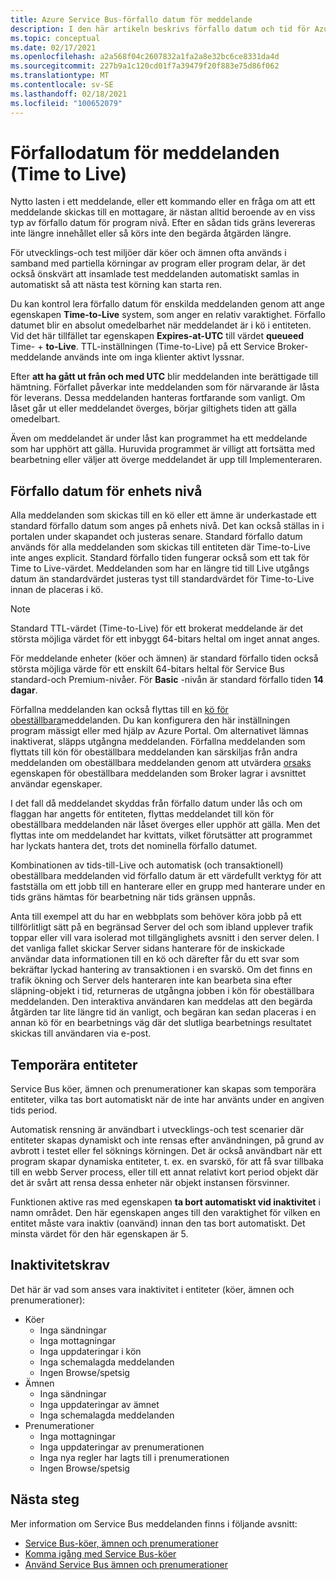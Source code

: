 ```yaml
---
title: Azure Service Bus-förfallo datum för meddelande
description: I den här artikeln beskrivs förfallo datum och tid för Azure Service Bus meddelanden. Efter en sådan deadline levereras meddelandet inte längre.
ms.topic: conceptual
ms.date: 02/17/2021
ms.openlocfilehash: a2a568f04c2607832a1fa2a8e32bc6ce8331da4d
ms.sourcegitcommit: 227b9a1c120cd01f7a39479f20f883e75d86f062
ms.translationtype: MT
ms.contentlocale: sv-SE
ms.lasthandoff: 02/18/2021
ms.locfileid: "100652079"
---
```

# <a name="message-expiration-time-to-live"></a>Förfallodatum för meddelanden (Time to Live)
Nytto lasten i ett meddelande, eller ett kommando eller en fråga om att ett meddelande skickas till en mottagare, är nästan alltid beroende av en viss typ av förfallo datum för program nivå. Efter en sådan tids gräns levereras inte längre innehållet eller så körs inte den begärda åtgärden längre.

För utvecklings-och test miljöer där köer och ämnen ofta används i samband med partiella körningar av program eller program delar, är det också önskvärt att insamlade test meddelanden automatiskt samlas in automatiskt så att nästa test körning kan starta ren.

Du kan kontrol lera förfallo datum för enskilda meddelanden genom att ange egenskapen **Time-to-Live** system, som anger en relativ varaktighet. Förfallo datumet blir en absolut omedelbarhet när meddelandet är i kö i entiteten. Vid det här tillfället tar egenskapen **Expires-at-UTC** till värdet **queueed** Time-  +  **to-Live**. TTL-inställningen (Time-to-Live) på ett Service Broker-meddelande används inte om inga klienter aktivt lyssnar.

Efter **att ha gått ut från och med UTC** blir meddelanden inte berättigade till hämtning. Förfallet påverkar inte meddelanden som för närvarande är låsta för leverans. Dessa meddelanden hanteras fortfarande som vanligt. Om låset går ut eller meddelandet överges, börjar giltighets tiden att gälla omedelbart.

Även om meddelandet är under låst kan programmet ha ett meddelande som har upphört att gälla. Huruvida programmet är villigt att fortsätta med bearbetning eller väljer att överge meddelandet är upp till Implementeraren.

## <a name="entity-level-expiration"></a>Förfallo datum för enhets nivå
Alla meddelanden som skickas till en kö eller ett ämne är underkastade ett standard förfallo datum som anges på enhets nivå. Det kan också ställas in i portalen under skapandet och justeras senare. Standard förfallo datum används för alla meddelanden som skickas till entiteten där Time-to-Live inte anges explicit. Standard förfallo tiden fungerar också som ett tak för Time to Live-värdet. Meddelanden som har en längre tid till Live utgångs datum än standardvärdet justeras tyst till standardvärdet för Time-to-Live innan de placeras i kö.

> [!NOTE]
> Standard TTL-värdet (Time-to-Live) för ett brokerat meddelande är det största möjliga värdet för ett inbyggt 64-bitars heltal om inget annat anges.
>
> För meddelande enheter (köer och ämnen) är standard förfallo tiden också största möjliga värde för ett enskilt 64-bitars heltal för Service Bus standard-och Premium-nivåer. För **Basic** -nivån är standard förfallo tiden **14 dagar**.

Förfallna meddelanden kan också flyttas till en [kö för obeställbara](service-bus-dead-letter-queues.md)meddelanden. Du kan konfigurera den här inställningen program mässigt eller med hjälp av Azure Portal. Om alternativet lämnas inaktiverat, släpps utgångna meddelanden. Förfallna meddelanden som flyttats till kön för obeställbara meddelanden kan särskiljas från andra meddelanden om obeställbara meddelanden genom att utvärdera [orsaks](service-bus-dead-letter-queues.md#moving-messages-to-the-dlq) egenskapen för obeställbara meddelanden som Broker lagrar i avsnittet användar egenskaper. 

I det fall då meddelandet skyddas från förfallo datum under lås och om flaggan har angetts för entiteten, flyttas meddelandet till kön för obeställbara meddelanden när låset överges eller upphör att gälla. Men det flyttas inte om meddelandet har kvittats, vilket förutsätter att programmet har lyckats hantera det, trots det nominella förfallo datumet.

Kombinationen av tids-till-Live och automatisk (och transaktionell) obeställbara meddelanden vid förfallo datum är ett värdefullt verktyg för att fastställa om ett jobb till en hanterare eller en grupp med hanterare under en tids gräns hämtas för bearbetning när tids gränsen uppnås.

Anta till exempel att du har en webbplats som behöver köra jobb på ett tillförlitligt sätt på en begränsad Server del och som ibland upplever trafik toppar eller vill vara isolerad mot tillgänglighets avsnitt i den server delen. I det vanliga fallet skickar Server sidans hanterare för de inskickade användar data informationen till en kö och därefter får du ett svar som bekräftar lyckad hantering av transaktionen i en svarskö. Om det finns en trafik ökning och Server dels hanteraren inte kan bearbeta sina efter släpning-objekt i tid, returneras de utgångna jobben i kön för obeställbara meddelanden. Den interaktiva användaren kan meddelas att den begärda åtgärden tar lite längre tid än vanligt, och begäran kan sedan placeras i en annan kö för en bearbetnings väg där det slutliga bearbetnings resultatet skickas till användaren via e-post. 


## <a name="temporary-entities"></a>Temporära entiteter

Service Bus köer, ämnen och prenumerationer kan skapas som temporära entiteter, vilka tas bort automatiskt när de inte har använts under en angiven tids period.
 
Automatisk rensning är användbart i utvecklings-och test scenarier där entiteter skapas dynamiskt och inte rensas efter användningen, på grund av avbrott i testet eller fel söknings körningen. Det är också användbart när ett program skapar dynamiska entiteter, t. ex. en svarskö, för att få svar tillbaka till en webb Server process, eller till ett annat relativt kort period objekt där det är svårt att rensa dessa enheter när objekt instansen försvinner.

Funktionen aktive ras med egenskapen **ta bort automatiskt vid inaktivitet** i namn området. Den här egenskapen anges till den varaktighet för vilken en entitet måste vara inaktiv (oanvänd) innan den tas bort automatiskt. Det minsta värdet för den här egenskapen är 5.
 
## <a name="idleness"></a>Inaktivitetskrav

Det här är vad som anses vara inaktivitet i entiteter (köer, ämnen och prenumerationer):

- Köer
    - Inga sändningar  
    - Inga mottagningar  
    - Inga uppdateringar i kön  
    - Inga schemalagda meddelanden  
    - Ingen Browse/spetsig 
- Ämnen  
    - Inga sändningar  
    - Inga uppdateringar av ämnet  
    - Inga schemalagda meddelanden 
- Prenumerationer
    - Inga mottagningar  
    - Inga uppdateringar av prenumerationen  
    - Inga nya regler har lagts till i prenumerationen  
    - Ingen Browse/spetsig  
 

## <a name="next-steps"></a>Nästa steg

Mer information om Service Bus meddelanden finns i följande avsnitt:

* [Service Bus-köer, ämnen och prenumerationer](service-bus-queues-topics-subscriptions.md)
* [Komma igång med Service Bus-köer](service-bus-dotnet-get-started-with-queues.md)
* [Använd Service Bus ämnen och prenumerationer](service-bus-dotnet-how-to-use-topics-subscriptions.md)